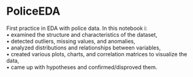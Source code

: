 # PoliceEDA
First practice in EDA with police data. In this notebook i:  
• examined the structure and characteristics of the dataset,  
• detected outliers, missing values, and anomalies,  
• analyzed distributions and relationships between variables,  
• created various plots, charts, and correlation matrices to visualize the data,  
• came up with hypotheses and confirmed/disproved them.
